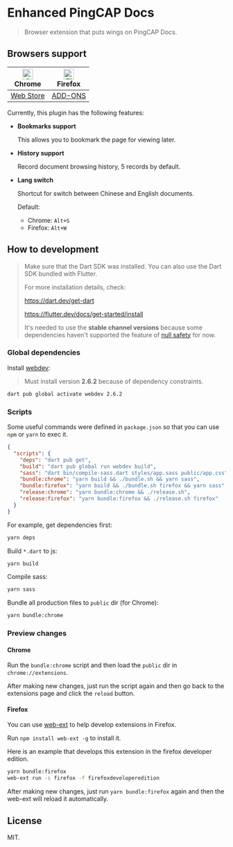 # Enhanced PingCAP Docs

> Browser extension that puts wings on PingCAP Docs.

## Browsers support

| <img src="https://raw.githubusercontent.com/alrra/browser-logos/master/src/chrome/chrome_48x48.png" alt="Chrome" width="24px" height="24px" /><br />Chrome | <img src="https://raw.githubusercontent.com/alrra/browser-logos/master/src/firefox/firefox_48x48.png" alt="Firefox" width="24px" height="24px" /><br />Firefox |
| :-: | :-: |
| [Web Store](https://chrome.google.com/webstore/detail/enhanced-pingcap-docs/gmlnojpblggphjoccipabhkgdlnppdid) | [ADD-ONS](https://addons.mozilla.org/en-US/firefox/addon/enhanced-pingcap-docs) |

Currently, this plugin has the following features:

- **Bookmarks support**

  This allows you to bookmark the page for viewing later.

- **History support**

  Record document browsing history, 5 records by default.

- **Lang switch**

  Shortcut for switch between Chinese and English documents.

  Default:

  - Chrome: `Alt+S`
  - Firefox: `Alt+W`

## How to development

> Make sure that the Dart SDK was installed. You can also use the Dart SDK bundled with Flutter.
>
> For more installation details, check:
>
> <https://dart.dev/get-dart>
>
> <https://flutter.dev/docs/get-started/install>
>
> It's needed to use the **stable channel versions** because some dependencies haven't supported the feature of [null safety](https://medium.com/dartlang/announcing-dart-null-safety-beta-87610fee6730) for now.

### Global dependencies

Install [webdev](https://pub.dev/packages/webdev):

> Must install version **2.6.2** because of dependency constraints.

```sh
dart pub global activate webdev 2.6.2
```

### Scripts

Some useful commands were defined in `package.json` so that you can use `npm` or `yarn` to exec it.

```json
{
  "scripts": {
    "deps": "dart pub get",
    "build": "dart pub global run webdev build",
    "sass": "dart bin/compile-sass.dart styles/app.sass public/app.css",
    "bundle:chrome": "yarn build && ./bundle.sh && yarn sass",
    "bundle:firefox": "yarn build && ./bundle.sh firefox && yarn sass",
    "release:chrome": "yarn bundle:chrome && ./release.sh",
    "release:firefox": "yarn bundle:firefox && ./release.sh firefox"
  }
}
```

For example, get dependencies first:

```sh
yarn deps
```

Build `*.dart` to js:

```sh
yarn build
```

Compile sass:

```sh
yarn sass
```

Bundle all production files to `public` dir (for Chrome):

```sh
yarn bundle:chrome
```

### Preview changes

#### Chrome

Run the `bundle:chrome` script and then load the `public` dir in `chrome://extensions`.

After making new changes, just run the script again and then go back to the extensions page and click the `reload` button.

#### Firefox

You can use [web-ext](https://github.com/mozilla/web-ext) to help develop extensions in Firefox.

Run `npm install web-ext -g` to install it.

Here is an example that develops this extension in the firefox developer edition.

```sh
yarn bundle:firefox
web-ext run -s firefox -f firefoxdeveloperedition
```

After making new changes, just run `yarn bundle:firefox` again and then the web-ext will reload it automatically.

## License

MIT.
